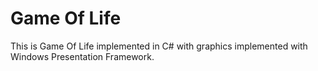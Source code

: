 # Game Of Life

This is Game Of Life implemented in C# with graphics implemented with Windows Presentation Framework.
